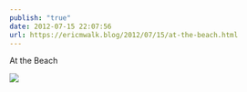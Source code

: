 ```yaml
---
publish: "true"
date: 2012-07-15 22:07:56
url: https://ericmwalk.blog/2012/07/15/at-the-beach.html
---
```


At the Beach

![](https://ericmwalk.blog/uploads/2022/3ef0736992.jpg)